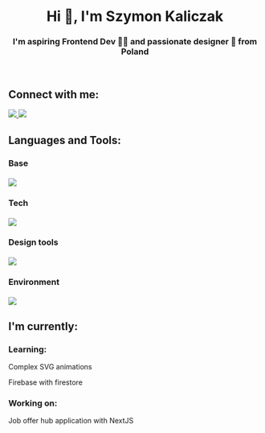 

 <h1 align="center">Hi 👋, I'm Szymon Kaliczak</h1>
 
 
 <h3 align="center">
   I'm aspiring Frontend Dev 👨‍💻 and passionate designer 🎨 from Poland
 </h3>
 
 </br>

 
 <h2 align="left">Connect with me:</h2>    
 <p align="left">
 <a href="mailto:szymonkaliczak@gmail.com">
   <img src="https://img.shields.io/badge/Gmail-D14836?style=for-the-badge&logo=gmail&logoColor=white" />
 </a>
  
 <a href="https://www.linkedin.com/in/szymonkaliczak/">
   <img src="https://img.shields.io/badge/LinkedIn-0077B5?style=for-the-badge&logo=linkedin&logoColor=white" />
 </a>
 </p>
 
 <h2 align="left">Languages and Tools:</h2>
 
 <h3 align="left">
   Base
   <br />   
   <br />   
     <img
       src="https://skillicons.dev/icons?i=html,css,sass,tailwind,materialui,svg"/>
 </h3>
 
 <h3 align="left">
  Tech
  
   <br />   
   <br />   
     <img
       src="https://skillicons.dev/icons?i=js,ts,react,redux,nextjs,vue,firebase,git,postman"
     />
 </h3>
 
 <h3 align="left">
   Design tools
   <br />   
   <br />  
     <img src="https://skillicons.dev/icons?i=ps,ai,figma,blender" />
 </h3>
 
 <h3 align="left">
   Environment
   <br />   
   <br />  
     <img
       src="https://skillicons.dev/icons?i=vscode,vite,visualstudio,webpack"
     />
 </h3>


 <h2>
  I'm currently:
 </h2>
 <h3>Learning:</h3>
 <p>Complex SVG animations</p>
 <p>Firebase with firestore</p>

 <h3>Working on:</h3>
 <p>Job offer hub application with NextJS</p>
